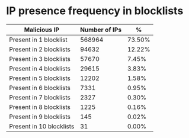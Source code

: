 # IP presence frequency in blocklists
| Malicious IP | Number of IPs | % |
|----|----|----|
| Present in 1 blocklist | 568964 | 73.50% |
| Present in 2 blocklists | 94632 | 12.22% |
| Present in 3 blocklists | 57670 | 7.45% |
| Present in 4 blocklists | 29615 | 3.83% |
| Present in 5 blocklists | 12202 | 1.58% |
| Present in 6 blocklists | 7331 | 0.95% |
| Present in 7 blocklists | 2327 | 0.30% |
| Present in 8 blocklists | 1225 | 0.16% |
| Present in 9 blocklists | 145 | 0.02% |
| Present in 10 blocklists | 31 | 0.00% |
